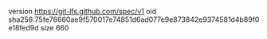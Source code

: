 version https://git-lfs.github.com/spec/v1
oid sha256:75fe76660ae9f570017e74851d6ad077e9e873842e9374581d4b89f0e18fed9d
size 660
